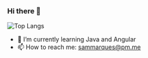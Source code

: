 ### Hi there 👋


![Top Langs](https://github-readme-stats.vercel.app/api/top-langs/?username=oSam2&langs_count=6&theme=react&show_icons=true&layout=compact)



- :book: I’m currently learning Java and Angular
- 📫 How to reach me: sammarques@pm.me


